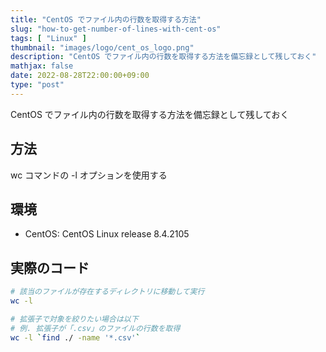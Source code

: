 ```yaml
---
title: "CentOS でファイル内の行数を取得する方法"
slug: "how-to-get-number-of-lines-with-cent-os"
tags: [ "Linux" ]
thumbnail: "images/logo/cent_os_logo.png"
description: "CentOS でファイル内の行数を取得する方法を備忘録として残しておく"
mathjax: false
date: 2022-08-28T22:00:00+09:00
type: "post"
---
```


CentOS でファイル内の行数を取得する方法を備忘録として残しておく

## 方法

wc コマンドの -l オプションを使用する

## 環境

* CentOS: CentOS Linux release 8.4.2105

## 実際のコード

```sh
# 該当のファイルが存在するディレクトリに移動して実行
wc -l

# 拡張子で対象を絞りたい場合は以下
# 例. 拡張子が「.csv」のファイルの行数を取得
wc -l `find ./ -name '*.csv'`
```
